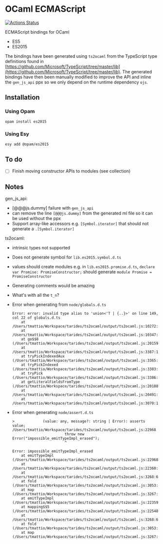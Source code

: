 # OCaml ECMAScript

[![Actions Status](https://github.com/tmattio/es5/workflows/CI/badge.svg)](https://github.com/tmattio/es5/actions)

ECMAScript bindings for OCaml

- ES5
- ES2015

The bindings have been generated using `ts2ocaml` from the TypeScript type definitions found in [https://github.com/Microsoft/TypeScript/tree/master/lib](https://github.com/Microsoft/TypeScript/tree/master/lib).
The generated bindings have then been manually modified to improve the API and inline the `gen_js_api` ppx so we only depend on the runtime dependency `ojs`.

## Installation

### Using Opam

```bash
opam install es2015
```

### Using Esy

```bash
esy add @opam/es2015
```

## To do

- [ ] Finish moving constructor APIs to modules (see collection)

## Notes

gen_js_api:
- [@@@js.dummy] failure with `gen_js_api`
- can remove the line `[@@@js.dummy]` from the generated ml file so it can be used without the ppx
- Support array-like accessors e.g. `[Symbol.iterator]` that should not generate a `.[Symbol.iterator]`

ts2ocaml:
- intrinsic types not supported
- Does not generate symbol for `lib.es2015.symbol.d.ts`
- values should create modules e.g. in `lib.es2015.promise.d.ts`, `declare var Promise: PromiseConstructor;` should generate `module Promise = PromiseConstructor`
- Generating comments would be amazing
- What's with all the `t_n`?
- Error when generating from `node/globals.d.ts`
 
    ```
    Error: error: invalid type alias to 'union<'T | {..}>' on line 149, col 22 of globals.d.ts
        at /Users/tmattio/Workspace/tarides/ts2ocaml/output/ts2ocaml.js:10272:36
        at /Users/tmattio/Workspace/tarides/ts2ocaml/output/ts2ocaml.js:10347:15
        at go$$8 (/Users/tmattio/Workspace/tarides/ts2ocaml/output/ts2ocaml.js:20159:29)
        at /Users/tmattio/Workspace/tarides/ts2ocaml/output/ts2ocaml.js:3387:12
        at tryPickIndexedAux (/Users/tmattio/Workspace/tarides/ts2ocaml/output/ts2ocaml.js:3365:22)
        at tryPickIndexed (/Users/tmattio/Workspace/tarides/ts2ocaml/output/ts2ocaml.js:3383:10)
        at tryPick (/Users/tmattio/Workspace/tarides/ts2ocaml/output/ts2ocaml.js:3386:10)
        at getLiteralFieldsFromType (/Users/tmattio/Workspace/tarides/ts2ocaml/output/ts2ocaml.js:20188:111)
        at /Users/tmattio/Workspace/tarides/ts2ocaml/output/ts2ocaml.js:20491:23
        at /Users/tmattio/Workspace/tarides/ts2ocaml/output/ts2ocaml.js:3070:12
    ```
- Error when generating `node/assert.d.ts`

    ```
    >             (value: any, message?: string | Error): asserts value;
    /Users/tmattio/Workspace/tarides/ts2ocaml/output/ts2ocaml.js:22968
                            throw new Error("impossible_emitTypeImpl_erased");
                            ^

    Error: impossible_emitTypeImpl_erased
        at emitTypeImpl (/Users/tmattio/Workspace/tarides/ts2ocaml/output/ts2ocaml.js:22968:33)
        at /Users/tmattio/Workspace/tarides/ts2ocaml/output/ts2ocaml.js:22360:42
        at /Users/tmattio/Workspace/tarides/ts2ocaml/output/ts2ocaml.js:3268:63
        at fold (/Users/tmattio/Workspace/tarides/ts2ocaml/output/ts2ocaml.js:3053:23)
        at map (/Users/tmattio/Workspace/tarides/ts2ocaml/output/ts2ocaml.js:3267:18)
        at emitTypeImpl (/Users/tmattio/Workspace/tarides/ts2ocaml/output/ts2ocaml.js:22359:140)
        at mapping$$5 (/Users/tmattio/Workspace/tarides/ts2ocaml/output/ts2ocaml.js:22548:36)
        at /Users/tmattio/Workspace/tarides/ts2ocaml/output/ts2ocaml.js:3268:63
        at fold (/Users/tmattio/Workspace/tarides/ts2ocaml/output/ts2ocaml.js:3053:23)
        at map (/Users/tmattio/Workspace/tarides/ts2ocaml/output/ts2ocaml.js:3267:18)
    ```
